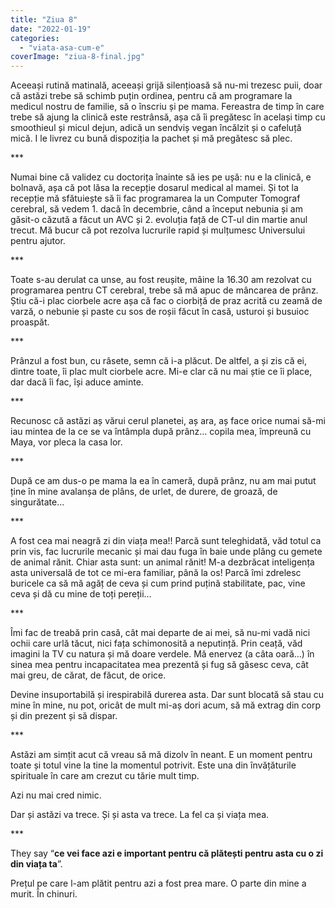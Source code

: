 ```yaml
---
title: "Ziua 8"
date: "2022-01-19"
categories: 
  - "viata-asa-cum-e"
coverImage: "ziua-8-final.jpg"
---
```


Aceeași rutină matinală, aceeași grijă silențioasă să nu-mi trezesc puii, doar că astăzi trebe să schimb puțin ordinea, pentru că am programare la medicul nostru de familie, să o înscriu și pe mama. Fereastra de timp în care trebe să ajung la clinică este restrânsă, așa că îi pregătesc în același timp cu smoothieul și micul dejun, adică un sendviș vegan încălzit și o cafeluță mică. I le livrez cu bună dispoziția la pachet și mă pregătesc să plec.

\*\*\*

Numai bine că validez cu doctorița înainte să ies pe ușă: nu e la clinică, e bolnavă, așa că pot lăsa la recepție dosarul medical al mamei. Și tot la recepție mă sfătuiește să îi fac programarea la un Computer Tomograf cerebral, să vedem 1. dacă în decembrie, când a început nebunia și am găsit-o căzută a făcut un AVC și 2. evoluția față de CT-ul din martie anul trecut. Mă bucur că pot rezolva lucrurile rapid și mulțumesc Universului pentru ajutor.

\*\*\*

Toate s-au derulat ca unse, au fost reușite, mâine la 16.30 am rezolvat cu programarea pentru CT cerebral, trebe să mă apuc de mâncarea de prânz. Știu că-i plac ciorbele acre așa că fac o ciorbiță de praz acrită cu zeamă de varză, o nebunie și paste cu sos de roșii făcut în casă, usturoi și busuioc proaspăt. 

\*\*\*

Prânzul a fost bun, cu râsete, semn că i-a plăcut. De altfel, a și zis că ei, dintre toate, îi plac mult ciorbele acre. Mi-e clar că nu mai știe ce îi place, dar dacă îi fac, își aduce aminte.

\*\*\*

Recunosc că astăzi aș vărui cerul planetei, aș ara, aș face orice numai să-mi iau mintea de la ce se va întâmpla după prânz… copila mea, împreună cu Maya, vor pleca la casa lor.

\*\*\*

După ce am dus-o pe mama la ea în cameră, după prânz, nu am mai putut ține în mine avalanșa de plâns, de urlet, de durere, de groază, de singurătate...

\*\*\*

A fost cea mai neagră zi din viața mea!! Parcă sunt teleghidată, văd totul ca prin vis, fac lucrurile mecanic și mai dau fuga în baie unde plâng cu gemete de animal rănit. Chiar asta sunt: un animal rănit! M-a dezbrăcat inteligența asta universală de tot ce mi-era familiar, până la os! Parcă îmi zdrelesc buricele ca să mă agăț de ceva și cum prind puțină stabilitate, pac, vine ceva și dă cu mine de toți pereții…

\*\*\*

Îmi fac de treabă prin casă, cât mai departe de ai mei, să nu-mi vadă nici ochii care urlă tăcut, nici fața schimonosită a neputință. Prin ceață, văd imagini la TV cu natura și mă doare verdele. Mă enervez (a câta oară…) în sinea mea pentru incapacitatea mea prezentă și fug să găsesc ceva, cât mai greu, de cărat, de făcut, de orice. 

Devine insuportabilă și irespirabilă durerea asta. Dar sunt blocată să stau cu mine în mine, nu pot, oricât de mult mi-aș dori acum, să mă extrag din corp și din prezent și să dispar.

\*\*\*

Astăzi am simțit acut că vreau să mă dizolv în neant. E un moment pentru toate și totul vine la tine la momentul potrivit. Este una din învățăturile spirituale în care am crezut cu tărie mult timp. 

Azi nu mai cred nimic. 

Dar și astăzi va trece. Și și asta va trece. La fel ca și viața mea.

\*\*\*

They say “**ce vei face azi e important pentru că plătești pentru asta cu o zi din viața ta**”.

Prețul pe care l-am plătit pentru azi a fost prea mare. O parte din mine a murit. În chinuri.
